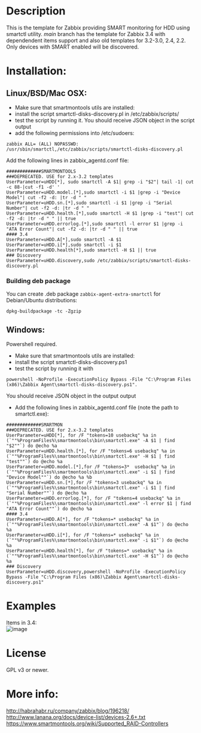 # Description
This is the template for Zabbix providing SMART monitoring for HDD using smartctl utility.
*main* branch has the template for Zabbix 3.4 with dependendent items support and also old templates for 3.2-3.0, 2.4, 2.2. Only devices with SMART enabled will be discovered.

# Installation:
## Linux/BSD/Mac OSX:
- Make sure that smartmontools utils are installed:
- install the script smartctl-disks-discovery.pl in /etc/zabbix/scripts/
- test the script by running it. You should receive JSON object in the script output
- add the following permissions into /etc/sudoers:
```
zabbix ALL= (ALL) NOPASSWD: /usr/sbin/smartctl,/etc/zabbix/scripts/smartctl-disks-discovery.pl
```
Add the following lines in zabbix_agentd.conf file:
```
#############SMARTMONTOOLS
###DEPRECATED. USE for 2.x-3.2 templates
UserParameter=uHDD[*], sudo smartctl -A $1| grep -i "$2"| tail -1| cut -c 88-|cut -f1 -d' '
UserParameter=uHDD.model.[*],sudo smartctl -i $1 |grep -i "Device Model"| cut -f2 -d: |tr -d " "
UserParameter=uHDD.sn.[*],sudo smartctl -i $1 |grep -i "Serial Number"| cut -f2 -d: |tr -d " "
UserParameter=uHDD.health.[*],sudo smartctl -H $1 |grep -i "test"| cut -f2 -d: |tr -d " " || true
UserParameter=uHDD.errorlog.[*],sudo smartctl -l error $1 |grep -i "ATA Error Count"| cut -f2 -d: |tr -d " " || true
#### 3.4
UserParameter=uHDD.A[*],sudo smartctl -A $1
UserParameter=uHDD.i[*],sudo smartctl -i $1
UserParameter=uHDD.health[*],sudo smartctl -H $1 || true
### Discovery
UserParameter=uHDD.discovery,sudo /etc/zabbix/scripts/smartctl-disks-discovery.pl
```
### Building deb package
You can create .deb package `zabbix-agent-extra-smartctl` for Debian/Ubuntu distributions:
```shell
dpkg-buildpackage -tc -Zgzip
```

## Windows:
Powershell required.

- Make sure that smartmontools utils are installed:
- install the script smartctl-disks-discovery.ps1
- test the script by running it with
```
powershell -NoProfile -ExecutionPolicy Bypass -File "C:\Program Files (x86)\Zabbix Agent\smartctl-disks-discovery.ps1".
```
You should receive JSON object in the output output
- Add the following lines in zabbix_agentd.conf file (note the path to smartctl.exe):
```
#############SMARTMON
###DEPRECATED. USE for 2.x-3.2 templates
UserParameter=uHDD[*], for /F "tokens=10 usebackq" %a in (`""%ProgramFiles%\smartmontools\bin\smartctl.exe" -A $1 | find "$2""`) do @echo %a
UserParameter=uHDD.health.[*], for /F "tokens=6 usebackq" %a in (`""%ProgramFiles%\smartmontools\bin\smartctl.exe" -H $1 | find "test""`) do @echo %a
UserParameter=uHDD.model.[*],for /F "tokens=3*  usebackq" %a in (`""%ProgramFiles%\smartmontools\bin\smartctl.exe" -i $1 | find "Device Model""`) do @echo %a %b
UserParameter=uHDD.sn.[*],for /F "tokens=3 usebackq" %a in (`""%ProgramFiles%\smartmontools\bin\smartctl.exe" -i $1 | find "Serial Number""`) do @echo %a
UserParameter=uHDD.errorlog.[*], for /F "tokens=4 usebackq" %a in (`""%ProgramFiles%\smartmontools\bin\smartctl.exe" -l error $1 | find "ATA Error Count""`) do @echo %a
#### 3.4
UserParameter=uHDD.A[*], for /F "tokens=* usebackq" %a in (`""%ProgramFiles%\smartmontools\bin\smartctl.exe" -A $1"`) do @echo %a
UserParameter=uHDD.i[*], for /F "tokens=* usebackq" %a in (`""%ProgramFiles%\smartmontools\bin\smartctl.exe" -i $1"`) do @echo %a
UserParameter=uHDD.health[*], for /F "tokens=* usebackq" %a in (`""%ProgramFiles%\smartmontools\bin\smartctl.exe" -H $1"`) do @echo %a
### Discovery
UserParameter=uHDD.discovery,powershell -NoProfile -ExecutionPolicy Bypass -File "C:\Program Files (x86)\Zabbix Agent\smartctl-disks-discovery.ps1"
```

# Examples
Items in 3.4:  
![image](https://user-images.githubusercontent.com/14870891/30012649-3b1cc758-914a-11e7-82d5-9c80abb1328f.png)



# License
GPL v3 or newer.

# More info:  
http://habrahabr.ru/company/zabbix/blog/196218/  
http://www.lanana.org/docs/device-list/devices-2.6+.txt  
https://www.smartmontools.org/wiki/Supported_RAID-Controllers  
